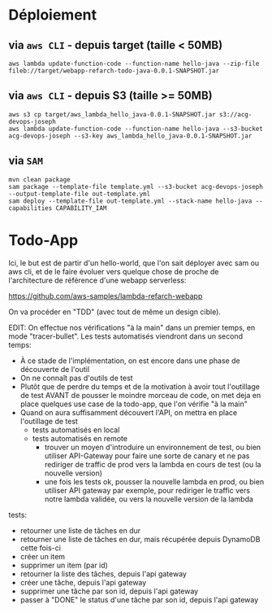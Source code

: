 # Déploiement

## via `aws CLI` - depuis target (taille < 50MB)

`aws lambda update-function-code --function-name hello-java --zip-file fileb://target/webapp-refarch-todo-java-0.0.1-SNAPSHOT.jar`

## via `aws CLI` - depuis S3 (taille >= 50MB)

```shell
aws s3 cp target/aws_lambda_hello_java-0.0.1-SNAPSHOT.jar s3://acg-devops-joseph
aws lambda update-function-code --function-name hello-java --s3-bucket acg-devops-joseph --s3-key aws_lambda_hello_java-0.0.1-SNAPSHOT.jar
```

## via `SAM`

```shell
mvn clean package
sam package --template-file template.yml --s3-bucket acg-devops-joseph --output-template-file out-template.yml
sam deploy --template-file out-template.yml --stack-name hello-java --capabilities CAPABILITY_IAM
```

# Todo-App

Ici, le but est de partir d'un hello-world, que l'on sait déployer avec sam ou aws cli, et
de le faire évoluer vers quelque chose de proche de l'architecture de référence d'une webapp serverless:

https://github.com/aws-samples/lambda-refarch-webapp

On va procéder en "TDD" (avec tout de même un design cible).

EDIT: On effectue nos vérifications "à la main" dans un premier temps, en mode "tracer-bullet". Les tests automatisés viendront dans un second temps:
- À ce stade de l'implémentation, on est encore dans une phase de découverte de l'outil
- On ne connaît pas d'outils de test
- Plutôt que de perdre du temps et de la motivation à avoir tout l'outillage de test AVANT de pousser le moindre morceau de code,
on met deja en place quelques use case de la todo-app, que l'on vérifie "à la main"
- Quand on aura suffisamment découvert l'API, on mettra en place l'outillage de test 
    - tests automatisés en local
    - tests automatisés en remote
        - trouver un moyen d'introduire un environnement de test, ou bien utiliser API-Gateway pour faire une sorte de canary 
          et ne pas rediriger de traffic de prod vers la lambda en cours de test (ou la nouvelle version)
        - une fois les tests ok, pousser la nouvelle lambda en prod, ou bien utiliser API gateway par exemple, pour rediriger le traffic vers notre lambda validée, ou vers la nouvelle version de la lambda

tests:

- retourner une liste de tâches en dur
- retourner une liste de tâches en dur, mais récupérée depuis DynamoDB cette fois-ci
- créer un item
- supprimer un item (par id)
- retourner la liste des tâches, depuis l'api gateway
- créer une tâche, depuis l'api gateway
- supprimer une tâche par son id, depuis l'api gateway
- passer à "DONE" le status d'une tâche par son id, depuis l'api gateway
